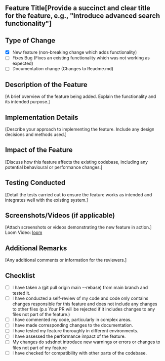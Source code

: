 ## Feature Title[Provide a succinct and clear title for the feature, e.g., "Introduce advanced search functionality"]

## Type of Change
- [X] New feature (non-breaking change which adds functionality)
- [ ] Fixes Bug (Fixes an existing functionality which was not working as expected)
- [ ] Documentation change (Changes to Readme.md)

## Description of the Feature
[A brief overview of the feature being added. Explain the functionality and its intended purpose.]

## Implementation Details
[Describe your approach to implementing the feature. Include any design decisions and methods used.]

## Impact of the Feature
[Discuss how this feature affects the existing codebase, including any potential behavioural or performance changes.]

## Testing Conducted
[Detail the tests carried out to ensure the feature works as intended and integrates well with the existing system.]

## Screenshots/Videos (if applicable)
[Attach screenshots or videos demonstrating the new feature in action.]
Loom Video: [loom](https://www.loom.com/)

## Additional Remarks
[Any additional comments or information for the reviewers.]

## Checklist
- [ ] I have taken a (git pull origin main --rebase) from main branch and tested it.
- [ ] I have conducted a self-review of my code and code only contains changes responsible for this feature and does not include any changes to other files (p.s Your PR will be rejected if it includes changes to any files not part of the feature.)
- [ ] I have commented my code, particularly in complex areas.
- [ ] I have made corresponding changes to the documentation.
- [ ] I have tested my feature thoroughly in different environments.
- [ ] I have assessed the performance impact of the feature.
- [ ] My changes do sdsdnot introduce new warnings or errors or changes to files not part of my feature
- [ ] I have checked for compatibility with other parts of the codebase.
